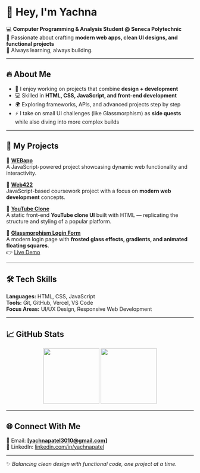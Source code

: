# 👋 Hey, I'm Yachna  

💻 **Computer Programming & Analysis Student @ Seneca Polytechnic**  
🌟 Passionate about crafting **modern web apps, clean UI designs, and functional projects**  
🚀 Always learning, always building.  

---

## 🔥 About Me  
- 🎨 I enjoy working on projects that combine **design + development**  
- 💻 Skilled in **HTML, CSS, JavaScript, and front-end development**  
- 🌍 Exploring frameworks, APIs, and advanced projects step by step  
- ⚡ I take on small UI challenges (like Glassmorphism) as **side quests** while also diving into more complex builds  

---

## 🚀 My Projects  

🔹 [**WEBapp**](https://github.com/yachna3010/WEBapp)  
A JavaScript-powered project showcasing dynamic web functionality and interactivity.  

🔹 [**Web422**](https://github.com/yachna3010/Web422)  
JavaScript-based coursework project with a focus on **modern web development** concepts.  

🔹 [**YouTube Clone**](https://github.com/yachna3010/Youtube-Clone)  
A static front-end **YouTube clone UI** built with HTML — replicating the structure and styling of a popular platform.  

🔹 [**Glassmorphism Login Form**](https://github.com/yachna3010/glassmorphism-login-form)  
A modern login page with **frosted glass effects, gradients, and animated floating squares**.  
👉 [Live Demo](https://glassmorphism-login-form-rho.vercel.app/)  

---

## 🛠 Tech Skills  
**Languages:** HTML, CSS, JavaScript  
**Tools:** Git, GitHub, Vercel, VS Code  
**Focus Areas:** UI/UX Design, Responsive Web Development  

---

## 📈 GitHub Stats  
<p align="center">
  <img src="https://github-readme-stats.vercel.app/api?username=yachna3010&show_icons=true&theme=radical" height="150" />
  <img src="https://github-readme-stats.vercel.app/api/top-langs/?username=yachna3010&layout=compact&theme=radical" height="150" />
</p>  

---

## 🌐 Connect With Me  
📩 Email: **[yachnapatel3010@gmail.com]**  
💼 LinkedIn: [linkedin.com/in/yachnapatel](https://www.linkedin.com/in/yachnapatel/)  

---

✨ *Balancing clean design with functional code, one project at a time.*  
